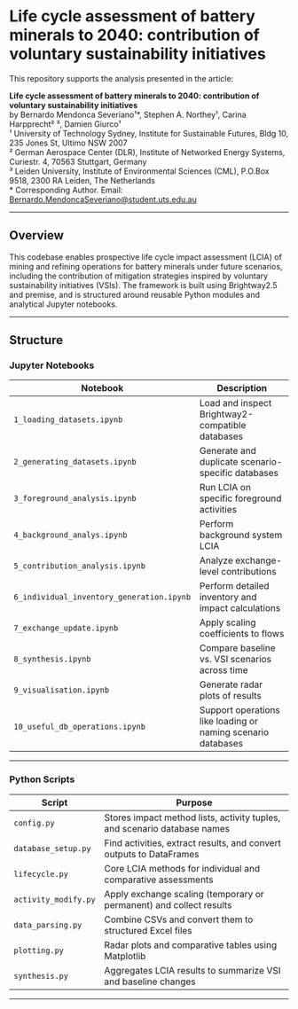 # Life cycle assessment of battery minerals to 2040: contribution of voluntary sustainability initiatives

This repository supports the analysis presented in the article:

**Life cycle assessment of battery minerals to 2040: contribution of voluntary sustainability initiatives**  
by Bernardo Mendonca Severiano¹\*, Stephen A. Northey¹, Carina Harpprecht² ³, Damien Giurco¹  
¹ University of Technology Sydney, Institute for Sustainable Futures, Bldg 10, 235 Jones St, Ultimo NSW 2007  
² German Aerospace Center (DLR), Institute of Networked Energy Systems, Curiestr. 4, 70563 Stuttgart, Germany  
³ Leiden University, Institute of Environmental Sciences (CML), P.O.Box 9518, 2300 RA Leiden, The Netherlands  
\* Corresponding Author. Email: Bernardo.MendoncaSeveriano@student.uts.edu.au

---

## Overview

This codebase enables prospective life cycle impact assessment (LCIA) of mining and refining operations for battery minerals under future scenarios, including the contribution of mitigation strategies inspired by voluntary sustainability initiatives (VSIs). The framework is built using Brightway2.5 and premise, and is structured around reusable Python modules and analytical Jupyter notebooks.

---

## Structure

### Jupyter Notebooks

| Notebook | Description |
|---------|-------------|
| `1_loading_datasets.ipynb` | Load and inspect Brightway2-compatible databases |
| `2_generating_datasets.ipynb` | Generate and duplicate scenario-specific databases |
| `3_foreground_analysis.ipynb` | Run LCIA on specific foreground activities |
| `4_background_analys.ipynb` | Perform background system LCIA |
| `5_contribution_analysis.ipynb` | Analyze exchange-level contributions |
| `6_individual_inventory_generation.ipynb` | Perform detailed inventory and impact calculations |
| `7_exchange_update.ipynb` | Apply scaling coefficients to flows |
| `8_synthesis.ipynb` | Compare baseline vs. VSI scenarios across time |
| `9_visualisation.ipynb` | Generate radar plots of results |
| `10_useful_db_operations.ipynb` | Support operations like loading or naming scenario databases |

---

### Python Scripts

| Script | Purpose |
|--------|---------|
| `config.py` | Stores impact method lists, activity tuples, and scenario database names |
| `database_setup.py` | Find activities, extract results, and convert outputs to DataFrames |
| `lifecycle.py` | Core LCIA methods for individual and comparative assessments |
| `activity_modify.py` | Apply exchange scaling (temporary or permanent) and collect results |
| `data_parsing.py` | Combine CSVs and convert them to structured Excel files |
| `plotting.py` | Radar plots and comparative tables using Matplotlib |
| `synthesis.py` | Aggregates LCIA results to summarize VSI and baseline changes |

---